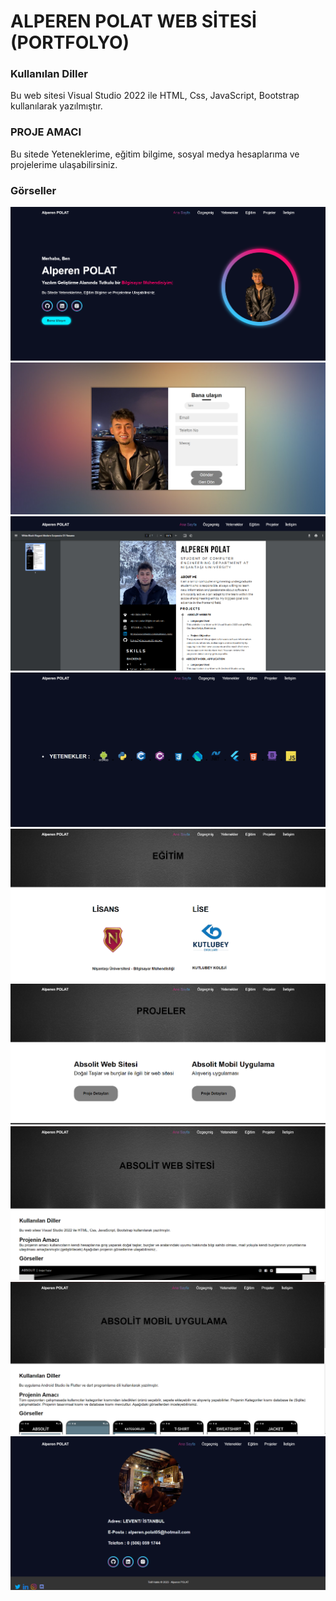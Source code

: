 
# ALPEREN POLAT WEB SİTESİ (PORTFOLYO)

### Kullanılan Diller
Bu web sitesi Visual Studio 2022 ile HTML, Css, JavaScript, Bootstrap kullanılarak yazılmıştır.
### PROJE AMACI
 Bu sitede Yeteneklerime, eğitim bilgime, sosyal medya hesaplarıma ve projelerime ulaşabilirsiniz.
 ### Görseller
<img src="https://github.com/Alprenplt/Alperen-Polat-Website/blob/main/AlperenPolat_Website/img/1.png" />
<img src="https://github.com/Alprenplt/Alperen-Polat-Website/blob/main/AlperenPolat_Website/img/9.png" />
<img src="https://github.com/Alprenplt/Alperen-Polat-Website/blob/main/AlperenPolat_Website/img/2.png" />
<img src="https://github.com/Alprenplt/Alperen-Polat-Website/blob/main/AlperenPolat_Website/img/3.png" />
<img src="https://github.com/Alprenplt/Alperen-Polat-Website/blob/main/AlperenPolat_Website/img/4.png" />
<img src="https://github.com/Alprenplt/Alperen-Polat-Website/blob/main/AlperenPolat_Website/img/5.png" />
<img src="https://github.com/Alprenplt/Alperen-Polat-Website/blob/main/AlperenPolat_Website/img/6.png" />
<img src="https://github.com/Alprenplt/Alperen-Polat-Website/blob/main/AlperenPolat_Website/img/7.png" />
<img src="https://github.com/Alprenplt/Alperen-Polat-Website/blob/main/AlperenPolat_Website/img/8.png" />







